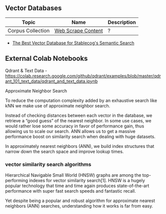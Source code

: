## Vector Databases

|Topic|Name|Description|
|---|---|---|
|Corpus Collection|[Web Scrape Content](5-vector-db/1-web-scrape.ipynb)|?|

- [The Best Vector Database for Stablecog's Semantic Search](https://stablecog.com/blog/the-best-vector-database-for-stablecogs-semantic-search)

## External Colab Notebooks

Qdrant & Text Data - https://colab.research.google.com/github/qdrant/examples/blob/master/qdrant_101_text_data/qdrant_and_text_data.ipynb


Approximate Neighbor Search

To reduce the computation complexity added by an exhaustive search like kNN we make use of approximate neighbor search.

Instead of checking distances between each vector in the database, we retrieve a “good guess” of the nearest neighbor. In some use cases, we would rather lose some accuracy in favor of performance gain, thus allowing us to scale our search. ANN allows us to get a massive performance boost on similarity search when dealing with huge datasets.

In approximately nearest neighbors (ANN), we build index structures that narrow down the search space and improve lookup times. 

### vector similarity search algorithms

Hierarchical Navigable Small World (HNSW) graphs are among the top-performing indexes for vector similarity search[1]. HNSW is a hugely popular technology that time and time again produces state-of-the-art performance with super fast search speeds and fantastic recall.

Yet despite being a popular and robust algorithm for approximate nearest neighbors (ANN) searches, understanding how it works is far from easy.
